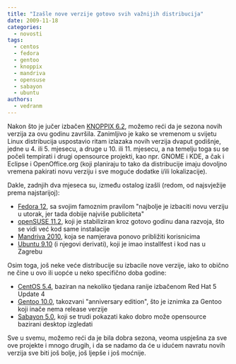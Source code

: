 ```yaml
---
title: "Izašle nove verzije gotovo svih važnijih distribucija"
date: 2009-11-18
categories: 
  - novosti
tags: 
  - centos
  - fedora
  - gentoo
  - knoppix
  - mandriva
  - opensuse
  - sabayon
  - ubuntu
authors: 
  - vedranm
---
```


Nakon što je jučer izbačen [KNOPPIX 6.2](https://distrowatch.com/?newsid=05783), možemo reći da je sezona novih verzija za ovu godinu završila. Zanimljivo je kako se vremenom u svijetu Linux distribucija uspostavio ritam izlazaka novih verzija dvaput godišnje, jedne u 4. ili 5. mjesecu, a druge u 10. ili 11. mjesecu, a na temelju toga su se počeli tempirati i drugi opensource projekti, kao npr. GNOME i KDE, a čak i Eclipse i OpenOffice.org (koji planiraju to tako da distribucije imaju dovoljno vremena pakirati novu verziju i sve moguće dodatke i/ili lokalizacije).

<!-- more -->

Dakle, zadnjih dva mjeseca su, između ostalog izašli (redom, od najsvježije prema najstarijoj):

- [Fedora 12](https://distrowatch.com/?newsid=05781), sa svojim famoznim pravilom "najbolje je izbaciti novu verziju u utorak, jer tada dobije najviše publiciteta"
- [openSUSE 11.2](https://distrowatch.com/?newsid=05769), koji je stabiliziran kroz gotovo godinu dana razvoja, što se vidi već kod same instalacije
- [Mandriva 2010](https://distrowatch.com/?newsid=05749), koja se namjerava ponovo približiti korisnicima
- [Ubuntu 9.10](https://distrowatch.com/?newsid=05736) (i njegovi derivati), koji je imao installfest i kod nas u Zagrebu

Osim toga, još neke veće distribucije su izbacile nove verzije, iako to obično ne čine u ovo ili uopće u neko specifično doba godine:

- [CentOS 5.4](https://distrowatch.com/?newsid=05725), baziran na nekoliko tjedana ranije izbačenom Red Hat 5 Update 4
- [Gentoo 10.0](https://distrowatch.com/?newsid=05703), takozvani "anniversary edition", što je iznimka za Gentoo koji inače nema release verzije
- [Sabayon 5.0](https://distrowatch.com/?newsid=05700), koji se trudi pokazati kako dobro može opensource bazirani desktop izgledati

Sve u svemu, možemo reći da je bila dobra sezona, veoma uspješna za sve ove projekte i mnogo drugih, i da se nadamo da će u idućem navratu novih verzija sve biti još bolje, još ljepše i još moćnije.
